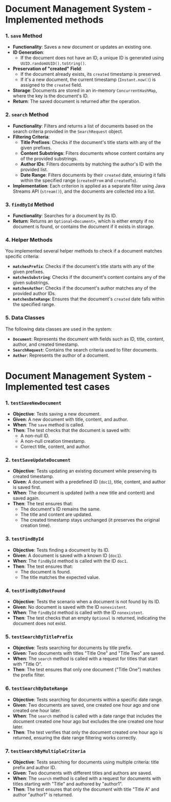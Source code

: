 # Document Management System - Implemented methods


### 1. `save` Method
- **Functionality**: Saves a new document or updates an existing one.
- **ID Generation**: 
  - If the document does not have an ID, a unique ID is generated using `UUID.randomUUID().toString()`.
- **Preservation of "created" Field**: 
  - If the document already exists, its `created` timestamp is preserved.
  - If it's a new document, the current timestamp (`Instant.now()`) is assigned to the `created` field.
- **Storage**: Documents are stored in an in-memory `ConcurrentHashMap`, where the key is the document's ID.
- **Return**: The saved document is returned after the operation.

### 2. `search` Method
- **Functionality**: Filters and returns a list of documents based on the search criteria provided in the `SearchRequest` object.
- **Filtering Criteria**:
  - **Title Prefixes**: Checks if the document's title starts with any of the given prefixes.
  - **Content Substrings**: Filters documents whose content contains any of the provided substrings.
  - **Author IDs**: Filters documents by matching the author's ID with the provided list.
  - **Date Range**: Filters documents by their `created` date, ensuring it falls within the specified range (`createdFrom` and `createdTo`).
- **Implementation**: Each criterion is applied as a separate filter using Java Streams API (`stream()`), and the documents are collected into a list.

### 3. `findById` Method
- **Functionality**: Searches for a document by its ID.
- **Return**: Returns an `Optional<Document>`, which is either empty if no document is found, or contains the document if it exists in storage.

### 4. Helper Methods
You implemented several helper methods to check if a document matches specific criteria:
- **`matchesPrefix`**: Checks if the document's title starts with any of the given prefixes.
- **`matchesSubstring`**: Checks if the document's content contains any of the given substrings.
- **`matchesAuthor`**: Checks if the document's author matches any of the provided author IDs.
- **`matchesDateRange`**: Ensures that the document's `created` date falls within the specified range.

### 5. Data Classes
The following data classes are used in the system:
- **`Document`**: Represents the document with fields such as ID, title, content, author, and created timestamp.
- **`SearchRequest`**: Contains the search criteria used to filter documents.
- **`Author`**: Represents the author of a document.
  

# Document Management System - Implemented test cases

### 1. `testSaveNewDocument`
- **Objective**: Tests saving a new document.
- **Given**: A new document with title, content, and author.
- **When**: The `save` method is called.
- **Then**: The test checks that the document is saved with:
  - A non-null ID.
  - A non-null creation timestamp.
  - Correct title, content, and author.

### 2. `testSaveUpdateDocument`
- **Objective**: Tests updating an existing document while preserving its created timestamp.
- **Given**: A document with a predefined ID (`doc1`), title, content, and author is saved first.
- **When**: The document is updated (with a new title and content) and saved again.
- **Then**: The test ensures that:
  - The document's ID remains the same.
  - The title and content are updated.
  - The created timestamp stays unchanged (it preserves the original creation time).

### 3. `testFindById`
- **Objective**: Tests finding a document by its ID.
- **Given**: A document is saved with a known ID (`doc1`).
- **When**: The `findById` method is called with the ID `doc1`.
- **Then**: The test ensures that:
  - The document is found.
  - The title matches the expected value.

### 4. `testFindByIdNotFound`
- **Objective**: Tests the scenario when a document is not found by its ID.
- **Given**: No document is saved with the ID `nonexistent`.
- **When**: The `findById` method is called with the ID `nonexistent`.
- **Then**: The test checks that an empty `Optional` is returned, indicating the document does not exist.

### 5. `testSearchByTitlePrefix`
- **Objective**: Tests searching for documents by title prefix.
- **Given**: Two documents with titles "Title One" and "Title Two" are saved.
- **When**: The `search` method is called with a request for titles that start with "Title O".
- **Then**: The test ensures that only one document ("Title One") matches the prefix filter.

### 6. `testSearchByDateRange`
- **Objective**: Tests searching for documents within a specific date range.
- **Given**: Two documents are saved, one created one hour ago and one created one hour later.
- **When**: The `search` method is called with a date range that includes the document created one hour ago but excludes the one created one hour later.
- **Then**: The test verifies that only the document created one hour ago is returned, ensuring the date range filtering works correctly.

### 7. `testSearchByMultipleCriteria`
- **Objective**: Tests searching for documents using multiple criteria: title prefix and author ID.
- **Given**: Two documents with different titles and authors are saved.
- **When**: The `search` method is called with a request for documents with titles starting with "Title" and authored by "author1".
- **Then**: The test ensures that only the document with title "Title A" and author "author1" is returned.

